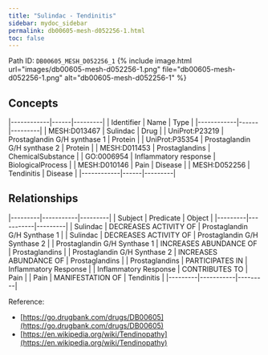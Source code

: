 ```yaml
---
title: "Sulindac - Tendinitis"
sidebar: mydoc_sidebar
permalink: db00605-mesh-d052256-1.html
toc: false 
---
```



Path ID: `DB00605_MESH_D052256_1`
{% include image.html url="images/db00605-mesh-d052256-1.png" file="db00605-mesh-d052256-1.png" alt="db00605-mesh-d052256-1" %}

## Concepts

|------------|------|---------|
| Identifier | Name | Type    |
|------------|------|---------|
| MESH:D013467 | Sulindac | Drug |
| UniProt:P23219 | Prostaglandin G/H synthase 1 | Protein |
| UniProt:P35354 | Prostaglandin G/H synthase 2 | Protein |
| MESH:D011453 | Prostaglandins | ChemicalSubstance |
| GO:0006954 | Inflammatory response | BiologicalProcess |
| MESH:D010146 | Pain | Disease |
| MESH:D052256 | Tendinitis | Disease |
|------------|------|---------|

## Relationships

|---------|-----------|---------|
| Subject | Predicate | Object  |
|---------|-----------|---------|
| Sulindac | DECREASES ACTIVITY OF | Prostaglandin G/H Synthase 1 |
| Sulindac | DECREASES ACTIVITY OF | Prostaglandin G/H Synthase 2 |
| Prostaglandin G/H Synthase 1 | INCREASES ABUNDANCE OF | Prostaglandins |
| Prostaglandin G/H Synthase 2 | INCREASES ABUNDANCE OF | Prostaglandins |
| Prostaglandins | PARTICIPATES IN | Inflammatory Response |
| Inflammatory Response | CONTRIBUTES TO | Pain |
| Pain | MANIFESTATION OF | Tendinitis |
|---------|-----------|---------|

Reference: 
  - [https://go.drugbank.com/drugs/DB00605](https://go.drugbank.com/drugs/DB00605)
  - [https://en.wikipedia.org/wiki/Tendinopathy](https://en.wikipedia.org/wiki/Tendinopathy)
